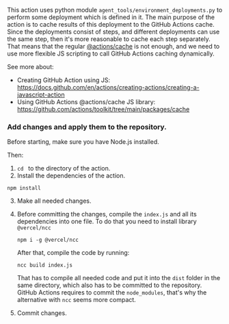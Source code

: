 This action uses python module `agent_tools/environment_deployments.py`
to perform some deployment which is defined in it. The main purpose of the action is to
cache results of this deployment to the GitHub Actions cache. Since the deployments consist of 
steps, and different deployments can use the same step, then it's more reasonable to cache each step
separately. That means that the regular [@actions/cache](https://github.com/actions/cache) 
is not enough, and we need to use more flexible JS scripting to call GitHub Actions caching dynamically.

See more about: 
* Creating GitHub Action using JS: https://docs.github.com/en/actions/creating-actions/creating-a-javascript-action
* Using GitHub Actions @actions/cache JS library: https://github.com/actions/toolkit/tree/main/packages/cache


### Add changes and apply them to the repository.

Before starting, make sure you have Node.js installed.

Then:
    
1. `cd ` to the directory of the action.
2. Install the dependencies of the action.
```
npm install
```
3. Make all needed changes.
4. Before committing the changes, compile the `index.js` and all its dependencies into one file.
To do that you need to install library `@vercel/ncc`
   ```
   npm i -g @vercel/ncc
   ```
   After that, compile the code by running:
   ```
   ncc build index.js
   ```
   That has to compile all needed code and put it into the `dist` folder in the same directory, 
   which also has to be committed to the repository. GitHub Actions requires to commit the `node_modules`,
   that's why the alternative with `ncc` seems more compact.
   

5. Commit changes.